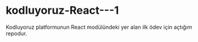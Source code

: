 # kodluyoruz-React---1

Kodluyoruz platformunun React modülündeki yer alan ilk ödev için açtığım repodur.